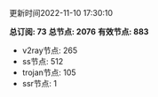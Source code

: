 更新时间2022-11-10 17:30:10

**总订阅: 73**
**总节点: 2076**
**有效节点: 883**
- v2ray节点: 265
- ss节点: 512
- trojan节点: 105
- ssr节点: 1

